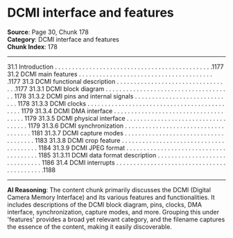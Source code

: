 # DCMI interface and features

**Source**: Page 30, Chunk 178  
**Category**: DCMI interface and features  
**Chunk Index**: 178

---

31.1 Introduction . . . . . . . . . . . . . . . . . . . . . . . . . . . . . . . . . . . . . . . . . . . . . .1177
31.2 DCMI main features . . . . . . . . . . . . . . . . . . . . . . . . . . . . . . . . . . . . . . . .1177
31.3 DCMI functional description . . . . . . . . . . . . . . . . . . . . . . . . . . . . . . . . . .1177
31.3.1 DCMI block diagram . . . . . . . . . . . . . . . . . . . . . . . . . . . . . . . . . . . . . 1178
31.3.2 DCMI pins and internal signals . . . . . . . . . . . . . . . . . . . . . . . . . . . . . 1178
31.3.3 DCMI clocks . . . . . . . . . . . . . . . . . . . . . . . . . . . . . . . . . . . . . . . . . . . . 1179
31.3.4 DCMI DMA interface . . . . . . . . . . . . . . . . . . . . . . . . . . . . . . . . . . . . . 1179
31.3.5 DCMI physical interface . . . . . . . . . . . . . . . . . . . . . . . . . . . . . . . . . . . 1179
31.3.6 DCMI synchronization . . . . . . . . . . . . . . . . . . . . . . . . . . . . . . . . . . . . 1181
31.3.7 DCMI capture modes . . . . . . . . . . . . . . . . . . . . . . . . . . . . . . . . . . . . . 1183
31.3.8 DCMI crop feature . . . . . . . . . . . . . . . . . . . . . . . . . . . . . . . . . . . . . . . 1184
31.3.9 DCMI JPEG format . . . . . . . . . . . . . . . . . . . . . . . . . . . . . . . . . . . . . . 1185
31.3.11 DCMI data format description . . . . . . . . . . . . . . . . . . . . . . . . . . . . . . 1186
31.4 DCMI interrupts . . . . . . . . . . . . . . . . . . . . . . . . . . . . . . . . . . . . . . . . . . .1188

---

**AI Reasoning**: The content chunk primarily discusses the DCMI (Digital Camera Memory Interface) and its various features and functionalities. It includes descriptions of the DCMI block diagram, pins, clocks, DMA interface, synchronization, capture modes, and more. Grouping this under 'features' provides a broad yet relevant category, and the filename captures the essence of the content, making it easily discoverable.
